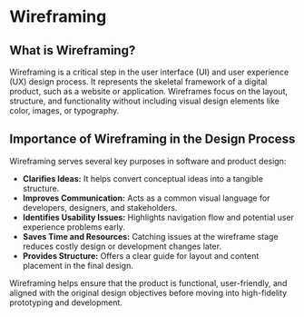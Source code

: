 
# Wireframing

## What is Wireframing?

Wireframing is a critical step in the user interface (UI) and user experience (UX) design process. It represents the skeletal framework of a digital product, such as a website or application. Wireframes focus on the layout, structure, and functionality without including visual design elements like color, images, or typography.

## Importance of Wireframing in the Design Process

Wireframing serves several key purposes in software and product design:

- **Clarifies Ideas:** It helps convert conceptual ideas into a tangible structure.
- **Improves Communication:** Acts as a common visual language for developers, designers, and stakeholders.
- **Identifies Usability Issues:** Highlights navigation flow and potential user experience problems early.
- **Saves Time and Resources:** Catching issues at the wireframe stage reduces costly design or development changes later.
- **Provides Structure:** Offers a clear guide for layout and content placement in the final design.

Wireframing helps ensure that the product is functional, user-friendly, and aligned with the original design objectives before moving into high-fidelity prototyping and development.
